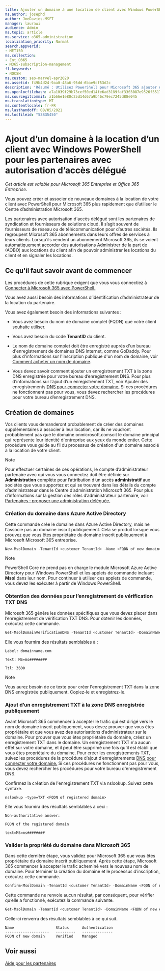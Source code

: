 ```yaml
---
title: Ajouter un domaine à une location de client avec Windows PowerShell pour les partenaires DAP
ms.author: josephd
author: JoeDavies-MSFT
manager: laurawi
audience: Admin
ms.topic: article
ms.service: o365-administration
localization_priority: Normal
search.appverid:
- MET150
ms.collection:
- Ent_O365
- M365-subscription-management
f1.keywords:
- NOCSH
ms.custom: seo-marvel-apr2020
ms.assetid: f49b4d24-9aa0-48a6-95dd-6bae9cf53d2c
description: 'Résumé : Utilisez PowerShell pour Microsoft 365 ajouter un autre nom de domaine à un client existant.'
ms.openlocfilehash: a7a1039f29b73cef50ed14fe6ad3189faf3365087e9526f5517b866ac0440f77
ms.sourcegitcommit: a1b66e1e80c25d14d67a9b46c79ec7245d88e045
ms.translationtype: MT
ms.contentlocale: fr-FR
ms.lasthandoff: 08/05/2021
ms.locfileid: "53835450"
---
```

# <a name="add-a-domain-to-a-client-tenancy-with-windows-powershell-for-delegated-access-permission-dap-partners"></a>Ajout d’un domaine à la location d’un client avec Windows PowerShell pour les partenaires avec autorisation d’accès délégué

*Cet article est valable pour Microsoft 365 Entreprise et Office 365 Entreprise.*

Vous pouvez créer et associer de nouveaux domaines à la location de votre client avec PowerShell pour Microsoft 365 plus rapidement que d’utiliser le Centre d’administration Microsoft 365.

Les partenaires avec autorisation d'accès délégué sont les partenaires de syndication et fournisseurs de solutions cloud. Il s’agit souvent de fournisseurs de réseau ou de télécommunication pour d’autres sociétés. Ils regroupent Microsoft 365 abonnements dans leurs offres de services à leurs clients. Lorsqu’ils vendent un abonnement Microsoft 365, ils se voient automatiquement accorder des autorisations Administrer de la part de (AOBO) aux locations du client afin de pouvoir administrer les locations du client et en signaler les locations.
## <a name="what-do-you-need-to-know-before-you-begin"></a>Ce qu'il faut savoir avant de commencer

Les procédures de cette rubrique exigent que vous vous connectiez à [Connecter à Microsoft 365 avec PowerShell.](connect-to-microsoft-365-powershell.md)

Vous avez aussi besoin des informations d’identification d’administrateur de la location du partenaire.

Vous avez également besoin des informations suivantes :

- Vous avez besoin du nom de domaine complet (FQDN) que votre client souhaite utiliser.

- Vous avez besoin du code **TenantID** du client.

- Le nom de domaine complet doit être enregistré auprès d'un bureau d'enregistrement de domaines DNS Internet, comme GoDaddy. Pour plus d'informations sur l'inscription publique d'un nom de domaine, voir [Comment acheter un nom de domaine](../admin/get-help-with-domains/buy-a-domain-name.md).

- Vous devez savoir comment ajouter un enregistrement TXT à la zone DNS enregistrée pour votre bureau d’enregistrement DNS. Pour plus d’informations sur l’ajout d’un enregistrement TXT, voir Ajouter des enregistrements [DNS pour connecter votre domaine.](../admin/get-help-with-domains/create-dns-records-at-any-dns-hosting-provider.md) Si ces procédures ne fonctionnent pas pour vous, vous devez rechercher les procédures pour votre bureau d’enregistrement DNS.

## <a name="create-domains"></a>Création de domaines

 Vos clients vous demanderont probablement de créer des domaines supplémentaires à associer à leur location, car ils ne voudront probablement pas que le domaine<domain>.onmicrosoft.comsoit le domaine principal qui représente leur identité d'entreprise aux yeux du monde entier. Cette procédure vous guide au fil du processus de création d'un domaine associé à la location de votre client.

> [!NOTE]
> Pour effectuer certaines de ces opérations, le compte d’administrateur partenaire avec qui vous vous connectez doit être définie sur **Administration** complète pour l’attribution d’un accès **administratif** aux sociétés que vous supportez et qui se trouvent dans les détails du compte d’administrateur dans le Centre d’administration Microsoft 365. Pour plus d’informations sur la gestion des rôles d’administrateur partenaire, voir [Partenaires : proposer une administration déléguée.](https://go.microsoft.com/fwlink/p/?LinkId=532435)

### <a name="create-the-domain-in-azure-active-directory"></a>Création du domaine dans Azure Active Directory

Cette commande crée le domaine dans Azure Active Directory, mais ne l'associe pas au domaine inscrit publiquement. Cela se produit lorsque vous prouvez que vous êtes propriétaire du domaine inscrit publiquement à Microsoft Microsoft 365 entreprise.

```powershell
New-MsolDomain -TenantId <customer TenantId> -Name <FQDN of new domain>
```

> [!NOTE]
> PowerShell Core ne prend pas en charge le module Microsoft Azure Active Directory pour Windows PowerShell et les applets de commande incluant **Msol** dans leur nom. Pour continuer à utiliser ces applets de commande, vous devez les exécuter à partir de Windows PowerShell.

### <a name="get-the-data-for-the-dns-txt-verification-record"></a>Obtention des données pour l’enregistrement de vérification TXT DNS

 Microsoft 365 génère les données spécifiques que vous devez placer dans l’enregistrement de vérification TXT DNS. Pour obtenir les données, exécutez cette commande.

```powershell
Get-MsolDomainVerificationDNS -TenantId <customer TenantId> -DomainName <FQDN of new domain> -Mode DnsTxtRecord
```

Elle vous fournira des résultats semblables à :

 `Label: domainname.com`

 `Text: MS=ms########`

 `Ttl: 3600`

> [!NOTE]
> Vous aurez besoin de ce texte pour créer l'enregistrement TXT dans la zone DNS enregistrée publiquement. Copiez-le et enregistrez-le.

### <a name="add-a-txt-record-to-the-publically-registered-dns-zone"></a>Ajout d’un enregistrement TXT à la zone DNS enregistrée publiquement

Avant Microsoft 365 commencer à accepter le trafic qui est dirigé vers le nom de domaine inscrit publiquement, vous devez prouver que vous êtes propriétaire et que vous avez des autorisations d’administrateur sur le domaine. Pour prouver que vous êtes propriétaire du domaine, créez un enregistrement TXT dans le domaine. Un enregistrement TXT n'a aucun effet sur votre domaine, et il peut être supprimé une fois qu'il est établi que vous êtes propriétaire du domaine. Pour créer les enregistrements TXT, suivez les procédures de la procédure d’ajout d’enregistrements [DNS pour connecter votre domaine.](../admin/get-help-with-domains/create-dns-records-at-any-dns-hosting-provider.md) Si ces procédures ne fonctionnent pas pour vous, vous devez rechercher les procédures pour votre bureau d'enregistrement DNS.

Confirmez la création de l'enregistrement TXT via nslookup. Suivez cette syntaxe.

```console
nslookup -type=TXT <FQDN of registered domain>
```

Elle vous fournira des résultats semblables à ceci :

 `Non-authoritative answer:`

 `FQDN of the registered domain`

 `text=MS=ms########`

### <a name="validate-domain-ownership-in-microsoft-365"></a>Valider la propriété du domaine dans Microsoft 365

Dans cette dernière étape, vous validez pour Microsoft 365 que vous êtes propriétaire du domaine inscrit publiquement. Après cette étape, Microsoft 365 commencer à accepter le trafic acheminé vers le nouveau nom de domaine. Pour terminer la création du domaine et le processus d’inscription, exécutez cette commande.

```powershell
Confirm-MsolDomain -TenantId <customer TenantId> -DomainName <FQDN of new domain>
```

Cette commande ne renvoie aucun résultat, par conséquent, pour vérifier qu’elle a fonctionné, exécutez la commande suivante.

```powershell
Get-MsolDomain -TenantId <customer TenantId> -DomainName <FQDN of new domain>
```

Celle-ci renverra des résultats semblables à ce qui suit.

```console
Name                   Status      Authentication
--------------------   ---------   --------------
FQDN of new domain     Verified    Managed
```

## <a name="see-also"></a>Voir aussi

[Aide pour les partenaires](https://go.microsoft.com/fwlink/p/?LinkID=533477)
